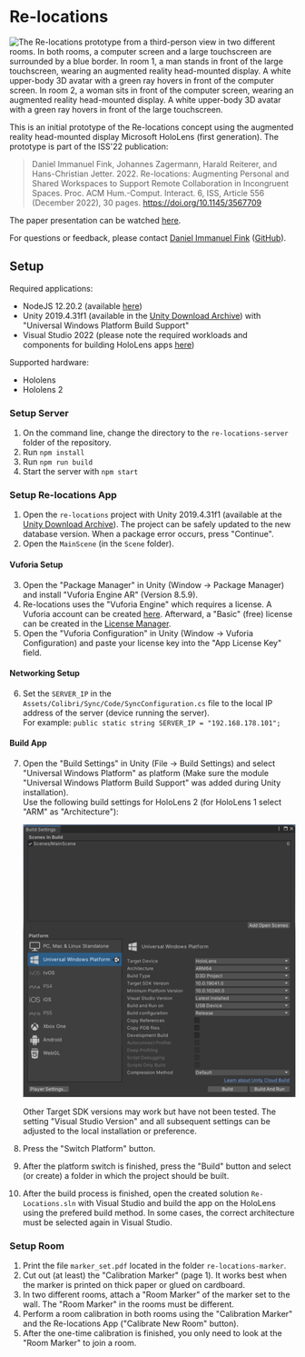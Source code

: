 # Re-locations

![The Re-locations prototype from a third-person view in two different rooms. In both rooms, a computer screen and a large touchscreen are surrounded by a blue border. In room 1, a man stands in front of the large touchscreen, wearing an augmented reality head-mounted display. A white upper-body 3D avatar with a green ray hovers in front of the computer screen. In room 2, a woman sits in front of the computer screen, wearing an augmented reality head-mounted display. A white upper-body 3D avatar with a green ray hovers in front of the large touchscreen.](/Figures/Teaser.jpg)

This is an initial prototype of the Re-locations concept using the augmented reality head-mounted display Microsoft HoloLens (first generation). The prototype is part of the ISS'22 publication:

>Daniel Immanuel Fink, Johannes Zagermann, Harald Reiterer, and Hans-Christian Jetter. 2022. Re-locations: Augmenting Personal and Shared Workspaces to Support Remote Collaboration in Incongruent Spaces. Proc. ACM Hum.-Comput. Interact. 6, ISS, Article 556 (December 2022), 30 pages. https://doi.org/10.1145/3567709

The paper presentation can be watched [here](https://www.youtube.com/watch?v=GJ-7VsJO4yo).

For questions or feedback, please contact [Daniel Immanuel Fink](https://hci.uni-konstanz.de/members/research-assistants/daniel-fink/) ([GitHub](https://github.com/dunifi91)).

## Setup

Required applications:
- NodeJS 12.20.2 (available [here](https://nodejs.org/download/release/v12.20.2/))
- Unity 2019.4.31f1 (available in the [Unity Download Archive](https://unity.com/releases/editor/archive)) with "Universal Windows Platform Build Support"
- Visual Studio 2022 (please note the required workloads and components for building HoloLens apps [here](https://learn.microsoft.com/en-us/windows/mixed-reality/develop/install-the-tools))

Supported hardware:
- Hololens
- Hololens 2

### Setup Server

1. On the command line, change the directory to the `re-locations-server` folder of the repository.
2. Run `npm install`
3. Run `npm run build`
4. Start the server with `npm start`

### Setup Re-locations App

1. Open the `re-locations` project with Unity 2019.4.31f1 (available at the [Unity Download Archive](https://unity.com/releases/editor/archive)). The project can be safely updated to the new database version. When a package error occurs, press "Continue".
2. Open the `MainScene` (in the `Scene` folder).

#### Vuforia Setup

3. Open the "Package Manager" in Unity (Window -> Package Manager) and install "Vuforia Engine AR" (Version 8.5.9).
4. Re-locations uses the "Vuforia Engine" which requires a license. A Vuforia account can be created [here](https://developer.vuforia.com/vui/auth/login). Afterward, a "Basic" (free) license can be created in the [License Manager](https://developer.vuforia.com/vui/develop/licenses).
5. Open the "Vuforia Configuration" in Unity  (Window -> Vuforia Configuration) and paste your license key into the "App License Key" field.

#### Networking Setup

6. Set the `SERVER_IP` in the `Assets/Colibri/Sync/Code/SyncConfiguration.cs` file to the local IP address of the server (device running the server).  
For example: `public static string SERVER_IP = "192.168.178.101";`

#### Build App

7. Open the "Build Settings" in Unity (File -> Build Settings) and select "Universal Windows Platform" as platform (Make sure the module "Universal Windows Platform Build Support" was added during Unity installation).  
Use the following build settings for HoloLens 2 (for HoloLens 1 select "ARM" as "Architecture"):

    <img src="./Figures/build_settings.png" alt="Unity Build Settings window. Target Device = HoloLens, Architecture = ARM64, Build Type = D3D Project, Target SDK Version = 10.0.19041.0, Minimum Platform Version = 10.0.10240.0, Visual Studio Version = Latest installed, Build and Run on = USB Device, Build configuration = Release, Copy References = false, Copy PDB files = false, Development Build = false, Compression Method = Default" style="width: 600px"/>  

    Other Target SDK versions may work but have not been tested. The setting "Visual Studio Version" and all subsequent settings can be adjusted to the local installation or preference.

8. Press the "Switch Platform" button.
9. After the platform switch is finished, press the "Build" button and select (or create) a folder in which the project should be built.
10. After the build process is finished, open the created solution `Re-Locations.sln` with Visual Studio and build the app on the HoloLens using the prefered build method. In some cases, the correct architecture must be selected again in Visual Studio.

### Setup Room

1. Print the file `marker_set.pdf` located in the folder `re-locations-marker`.
2. Cut out (at least) the "Calibration Marker" (page 1). It works best when the marker is printed on thick paper or glued on cardboard.
3. In two different rooms, attach a "Room Marker" of the marker set to the wall. The "Room Marker" in the rooms must be different.
4. Perform a room calibration in both rooms using the "Calibration Marker" and the Re-locations App ("Calibrate New Room" button).
5. After the one-time calibration is finished, you only need to look at the "Room Marker" to join a room.
